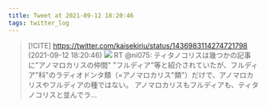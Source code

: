 ```yaml
---
title: Tweet at 2021-09-12 18:20:46
tags: twitter_log
---
```


> [!CITE] https://twitter.com/kaisekiriu/status/1436983114274721798 (2021-09-12 18:20:46)
> ![](https://twitter.com/kaisekiriu/status/1436983114274721798)
> RT @ni075: ティタノコリスは幾つかの記事に"アノマロカリスの仲間" "フルディア"等と紹介されていたが、フルディア"科"のラディオドンタ類（=アノマロカリス"類"）だけで、アノマロカリスやフルディアの種ではない。
> アノマロカリスもフルディアも、ティタノコリスと並んでラ…
